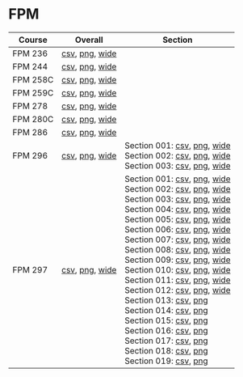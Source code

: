 # FPM

| Course | Overall | Section |
| ------ | ------- | ------- |
| FPM 236 | [csv](https://github.com/UCSD-Historical-Enrollment-Data/2024Spring/blob/main/overall/FPM%20236.csv), [png](https://raw.githubusercontent.com/UCSD-Historical-Enrollment-Data/2024Spring/main/plot_overall/FPM%20236.png), [wide](https://raw.githubusercontent.com/UCSD-Historical-Enrollment-Data/2024Spring/main/plot_overall_wide/FPM%20236.png) |  |
| FPM 244 | [csv](https://github.com/UCSD-Historical-Enrollment-Data/2024Spring/blob/main/overall/FPM%20244.csv), [png](https://raw.githubusercontent.com/UCSD-Historical-Enrollment-Data/2024Spring/main/plot_overall/FPM%20244.png), [wide](https://raw.githubusercontent.com/UCSD-Historical-Enrollment-Data/2024Spring/main/plot_overall_wide/FPM%20244.png) |  |
| FPM 258C | [csv](https://github.com/UCSD-Historical-Enrollment-Data/2024Spring/blob/main/overall/FPM%20258C.csv), [png](https://raw.githubusercontent.com/UCSD-Historical-Enrollment-Data/2024Spring/main/plot_overall/FPM%20258C.png), [wide](https://raw.githubusercontent.com/UCSD-Historical-Enrollment-Data/2024Spring/main/plot_overall_wide/FPM%20258C.png) |  |
| FPM 259C | [csv](https://github.com/UCSD-Historical-Enrollment-Data/2024Spring/blob/main/overall/FPM%20259C.csv), [png](https://raw.githubusercontent.com/UCSD-Historical-Enrollment-Data/2024Spring/main/plot_overall/FPM%20259C.png), [wide](https://raw.githubusercontent.com/UCSD-Historical-Enrollment-Data/2024Spring/main/plot_overall_wide/FPM%20259C.png) |  |
| FPM 278 | [csv](https://github.com/UCSD-Historical-Enrollment-Data/2024Spring/blob/main/overall/FPM%20278.csv), [png](https://raw.githubusercontent.com/UCSD-Historical-Enrollment-Data/2024Spring/main/plot_overall/FPM%20278.png), [wide](https://raw.githubusercontent.com/UCSD-Historical-Enrollment-Data/2024Spring/main/plot_overall_wide/FPM%20278.png) |  |
| FPM 280C | [csv](https://github.com/UCSD-Historical-Enrollment-Data/2024Spring/blob/main/overall/FPM%20280C.csv), [png](https://raw.githubusercontent.com/UCSD-Historical-Enrollment-Data/2024Spring/main/plot_overall/FPM%20280C.png), [wide](https://raw.githubusercontent.com/UCSD-Historical-Enrollment-Data/2024Spring/main/plot_overall_wide/FPM%20280C.png) |  |
| FPM 286 | [csv](https://github.com/UCSD-Historical-Enrollment-Data/2024Spring/blob/main/overall/FPM%20286.csv), [png](https://raw.githubusercontent.com/UCSD-Historical-Enrollment-Data/2024Spring/main/plot_overall/FPM%20286.png), [wide](https://raw.githubusercontent.com/UCSD-Historical-Enrollment-Data/2024Spring/main/plot_overall_wide/FPM%20286.png) |  |
| FPM 296 | [csv](https://github.com/UCSD-Historical-Enrollment-Data/2024Spring/blob/main/overall/FPM%20296.csv), [png](https://raw.githubusercontent.com/UCSD-Historical-Enrollment-Data/2024Spring/main/plot_overall/FPM%20296.png), [wide](https://raw.githubusercontent.com/UCSD-Historical-Enrollment-Data/2024Spring/main/plot_overall_wide/FPM%20296.png) | Section 001: [csv](https://github.com/UCSD-Historical-Enrollment-Data/2024Spring/blob/main/section/FPM%20296_001.csv), [png](https://raw.githubusercontent.com/UCSD-Historical-Enrollment-Data/2024Spring/main/plot_section/FPM%20296_001.png), [wide](https://raw.githubusercontent.com/UCSD-Historical-Enrollment-Data/2024Spring/main/plot_section_wide/FPM%20296_001.png)<br>Section 002: [csv](https://github.com/UCSD-Historical-Enrollment-Data/2024Spring/blob/main/section/FPM%20296_002.csv), [png](https://raw.githubusercontent.com/UCSD-Historical-Enrollment-Data/2024Spring/main/plot_section/FPM%20296_002.png), [wide](https://raw.githubusercontent.com/UCSD-Historical-Enrollment-Data/2024Spring/main/plot_section_wide/FPM%20296_002.png)<br>Section 003: [csv](https://github.com/UCSD-Historical-Enrollment-Data/2024Spring/blob/main/section/FPM%20296_003.csv), [png](https://raw.githubusercontent.com/UCSD-Historical-Enrollment-Data/2024Spring/main/plot_section/FPM%20296_003.png), [wide](https://raw.githubusercontent.com/UCSD-Historical-Enrollment-Data/2024Spring/main/plot_section_wide/FPM%20296_003.png) |
| FPM 297 | [csv](https://github.com/UCSD-Historical-Enrollment-Data/2024Spring/blob/main/overall/FPM%20297.csv), [png](https://raw.githubusercontent.com/UCSD-Historical-Enrollment-Data/2024Spring/main/plot_overall/FPM%20297.png), [wide](https://raw.githubusercontent.com/UCSD-Historical-Enrollment-Data/2024Spring/main/plot_overall_wide/FPM%20297.png) | Section 001: [csv](https://github.com/UCSD-Historical-Enrollment-Data/2024Spring/blob/main/section/FPM%20297_001.csv), [png](https://raw.githubusercontent.com/UCSD-Historical-Enrollment-Data/2024Spring/main/plot_section/FPM%20297_001.png), [wide](https://raw.githubusercontent.com/UCSD-Historical-Enrollment-Data/2024Spring/main/plot_section_wide/FPM%20297_001.png)<br>Section 002: [csv](https://github.com/UCSD-Historical-Enrollment-Data/2024Spring/blob/main/section/FPM%20297_002.csv), [png](https://raw.githubusercontent.com/UCSD-Historical-Enrollment-Data/2024Spring/main/plot_section/FPM%20297_002.png), [wide](https://raw.githubusercontent.com/UCSD-Historical-Enrollment-Data/2024Spring/main/plot_section_wide/FPM%20297_002.png)<br>Section 003: [csv](https://github.com/UCSD-Historical-Enrollment-Data/2024Spring/blob/main/section/FPM%20297_003.csv), [png](https://raw.githubusercontent.com/UCSD-Historical-Enrollment-Data/2024Spring/main/plot_section/FPM%20297_003.png), [wide](https://raw.githubusercontent.com/UCSD-Historical-Enrollment-Data/2024Spring/main/plot_section_wide/FPM%20297_003.png)<br>Section 004: [csv](https://github.com/UCSD-Historical-Enrollment-Data/2024Spring/blob/main/section/FPM%20297_004.csv), [png](https://raw.githubusercontent.com/UCSD-Historical-Enrollment-Data/2024Spring/main/plot_section/FPM%20297_004.png), [wide](https://raw.githubusercontent.com/UCSD-Historical-Enrollment-Data/2024Spring/main/plot_section_wide/FPM%20297_004.png)<br>Section 005: [csv](https://github.com/UCSD-Historical-Enrollment-Data/2024Spring/blob/main/section/FPM%20297_005.csv), [png](https://raw.githubusercontent.com/UCSD-Historical-Enrollment-Data/2024Spring/main/plot_section/FPM%20297_005.png), [wide](https://raw.githubusercontent.com/UCSD-Historical-Enrollment-Data/2024Spring/main/plot_section_wide/FPM%20297_005.png)<br>Section 006: [csv](https://github.com/UCSD-Historical-Enrollment-Data/2024Spring/blob/main/section/FPM%20297_006.csv), [png](https://raw.githubusercontent.com/UCSD-Historical-Enrollment-Data/2024Spring/main/plot_section/FPM%20297_006.png), [wide](https://raw.githubusercontent.com/UCSD-Historical-Enrollment-Data/2024Spring/main/plot_section_wide/FPM%20297_006.png)<br>Section 007: [csv](https://github.com/UCSD-Historical-Enrollment-Data/2024Spring/blob/main/section/FPM%20297_007.csv), [png](https://raw.githubusercontent.com/UCSD-Historical-Enrollment-Data/2024Spring/main/plot_section/FPM%20297_007.png), [wide](https://raw.githubusercontent.com/UCSD-Historical-Enrollment-Data/2024Spring/main/plot_section_wide/FPM%20297_007.png)<br>Section 008: [csv](https://github.com/UCSD-Historical-Enrollment-Data/2024Spring/blob/main/section/FPM%20297_008.csv), [png](https://raw.githubusercontent.com/UCSD-Historical-Enrollment-Data/2024Spring/main/plot_section/FPM%20297_008.png), [wide](https://raw.githubusercontent.com/UCSD-Historical-Enrollment-Data/2024Spring/main/plot_section_wide/FPM%20297_008.png)<br>Section 009: [csv](https://github.com/UCSD-Historical-Enrollment-Data/2024Spring/blob/main/section/FPM%20297_009.csv), [png](https://raw.githubusercontent.com/UCSD-Historical-Enrollment-Data/2024Spring/main/plot_section/FPM%20297_009.png), [wide](https://raw.githubusercontent.com/UCSD-Historical-Enrollment-Data/2024Spring/main/plot_section_wide/FPM%20297_009.png)<br>Section 010: [csv](https://github.com/UCSD-Historical-Enrollment-Data/2024Spring/blob/main/section/FPM%20297_010.csv), [png](https://raw.githubusercontent.com/UCSD-Historical-Enrollment-Data/2024Spring/main/plot_section/FPM%20297_010.png), [wide](https://raw.githubusercontent.com/UCSD-Historical-Enrollment-Data/2024Spring/main/plot_section_wide/FPM%20297_010.png)<br>Section 011: [csv](https://github.com/UCSD-Historical-Enrollment-Data/2024Spring/blob/main/section/FPM%20297_011.csv), [png](https://raw.githubusercontent.com/UCSD-Historical-Enrollment-Data/2024Spring/main/plot_section/FPM%20297_011.png), [wide](https://raw.githubusercontent.com/UCSD-Historical-Enrollment-Data/2024Spring/main/plot_section_wide/FPM%20297_011.png)<br>Section 012: [csv](https://github.com/UCSD-Historical-Enrollment-Data/2024Spring/blob/main/section/FPM%20297_012.csv), [png](https://raw.githubusercontent.com/UCSD-Historical-Enrollment-Data/2024Spring/main/plot_section/FPM%20297_012.png), [wide](https://raw.githubusercontent.com/UCSD-Historical-Enrollment-Data/2024Spring/main/plot_section_wide/FPM%20297_012.png)<br>Section 013: [csv](https://github.com/UCSD-Historical-Enrollment-Data/2024Spring/blob/main/section/FPM%20297_013.csv), [png](https://raw.githubusercontent.com/UCSD-Historical-Enrollment-Data/2024Spring/main/plot_section/FPM%20297_013.png)<br>Section 014: [csv](https://github.com/UCSD-Historical-Enrollment-Data/2024Spring/blob/main/section/FPM%20297_014.csv), [png](https://raw.githubusercontent.com/UCSD-Historical-Enrollment-Data/2024Spring/main/plot_section/FPM%20297_014.png)<br>Section 015: [csv](https://github.com/UCSD-Historical-Enrollment-Data/2024Spring/blob/main/section/FPM%20297_015.csv), [png](https://raw.githubusercontent.com/UCSD-Historical-Enrollment-Data/2024Spring/main/plot_section/FPM%20297_015.png)<br>Section 016: [csv](https://github.com/UCSD-Historical-Enrollment-Data/2024Spring/blob/main/section/FPM%20297_016.csv), [png](https://raw.githubusercontent.com/UCSD-Historical-Enrollment-Data/2024Spring/main/plot_section/FPM%20297_016.png)<br>Section 017: [csv](https://github.com/UCSD-Historical-Enrollment-Data/2024Spring/blob/main/section/FPM%20297_017.csv), [png](https://raw.githubusercontent.com/UCSD-Historical-Enrollment-Data/2024Spring/main/plot_section/FPM%20297_017.png)<br>Section 018: [csv](https://github.com/UCSD-Historical-Enrollment-Data/2024Spring/blob/main/section/FPM%20297_018.csv), [png](https://raw.githubusercontent.com/UCSD-Historical-Enrollment-Data/2024Spring/main/plot_section/FPM%20297_018.png)<br>Section 019: [csv](https://github.com/UCSD-Historical-Enrollment-Data/2024Spring/blob/main/section/FPM%20297_019.csv), [png](https://raw.githubusercontent.com/UCSD-Historical-Enrollment-Data/2024Spring/main/plot_section/FPM%20297_019.png) |
